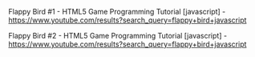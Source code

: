 Flappy Bird #1 - HTML5 Game Programming Tutorial [javascript] - https://www.youtube.com/results?search_query=flappy+bird+javascript

Flappy Bird #2 - HTML5 Game Programming Tutorial [javascript] - https://www.youtube.com/results?search_query=flappy+bird+javascript